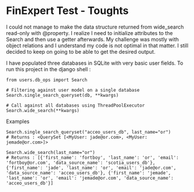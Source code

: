 # FinExpert Test - Toughts

I could not manage to make the data structure returned from wide_search read-only with @property. I realize I need to initialize attributes to the Search and then use a getter afterwards. My challenge was mostly with object relations and I understand my code is not optimal in that matter. I still decided to keep on going to be able to get the desired output.

I have populated three databases in SQLite with very basic user fields. To run this project in the django shell :

```
from users.db_ops import Search

# Filtering against user model on a single database 
Search.single_search_queryset(db, **kwargs) 

# Call against all databases using ThreadPoolExecutor
Search.wide_search(**kwargs)
```

Examples
```
Search.single_search_queryset("acceo_users_db", last_name="or") 
# Returns : <QuerySet [<MyUser: jade@or.com>, <MyUser: jemade@or.com>]>

Search.wide_search(last_name="or")
# Returns : [{'first_name': 'fortboy', 'last_name': 'or', 'email': 'fortboy@or.com', 'data_source_name': 'scotia_users_db'}, {'first_name': 'jade', 'last_name': 'or', 'email': 'jade@or.com', 'data_source_name': 'acceo_users_db'}, {'first_name': 'jemade', 'last_name': 'or', 'email': 'jemade@or.com', 'data_source_name': 'acceo_users_db'}]
```
